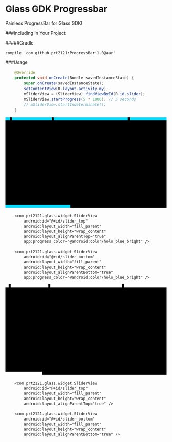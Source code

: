 Glass GDK Progressbar
=====================

Painless ProgressBar for Glass GDK!

###Including In Your Project

#####Gradle
```
compile 'com.github.prt2121:ProgressBar:1.0@aar'
```

###Usage

```java
    @Override
    protected void onCreate(Bundle savedInstanceState) {
        super.onCreate(savedInstanceState);
        setContentView(R.layout.activity_my);
        mSliderView = (SliderView) findViewById(R.id.slider);
        mSliderView.startProgress(5 * 1000); // 5 seconds
        // mSliderView.startIndeterminate();
    }
```


![screenshot 01](https://raw.githubusercontent.com/prt2121/glass-gdk-progressbar/master/screenshot/screen01.png)

```
    <com.prt2121.glass.widget.SliderView
        android:id="@+id/slider_top"
        android:layout_width="fill_parent"
        android:layout_height="wrap_content"
        android:layout_alignParentTop="true"
        app:progress_color="@android:color/holo_blue_bright" />

    <com.prt2121.glass.widget.SliderView
        android:id="@+id/slider_bottom"
        android:layout_width="fill_parent"
        android:layout_height="wrap_content"
        android:layout_alignParentBottom="true"
        app:progress_color="@android:color/holo_blue_bright" />
```

![screenshot 01](https://raw.githubusercontent.com/prt2121/glass-gdk-progressbar/master/screenshot/screen02.png)

```
    <com.prt2121.glass.widget.SliderView
        android:id="@+id/slider_top"
        android:layout_width="fill_parent"
        android:layout_height="wrap_content"
        android:layout_alignParentTop="true" />

    <com.prt2121.glass.widget.SliderView
        android:id="@+id/slider_bottom"
        android:layout_width="fill_parent"
        android:layout_height="wrap_content"
        android:layout_alignParentBottom="true" />
```
